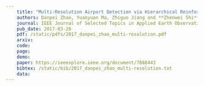 ```yaml
---
    title: "Multi-Resolution Airport Detection via Hierarchical Reinforcement Learning Saliency Model"
    authors: Danpei Zhao, Yuanyuan Ma, Zhiguo Jiang and **Zhenwei Shi**
    journal: IEEE Journal of Selected Topics in Applied Earth Observations and Remote Sensing (JSTARS)
    pub_date: 2017-03-28
    pdf: /static/pdfs/2017_danpei_zhao_multi-resolution.pdf
    arxiv: 
    code: 
    page: 
    demo: 
    paper: https://ieeexplore.ieee.org/document/7888443
    bibtex: /static/bib/2017_danpei_zhao_multi-resolution.txt
    data:
---
```

    